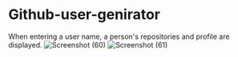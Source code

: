 # Github-user-genirator
When entering a user name, a person's repositories and profile are displayed.
![Screenshot (60)](https://github.com/Namburi27/Github-user-genirator/assets/93852672/99d124c9-a29d-498a-8d1b-65504db3d1f7)
![Screenshot (61)](https://github.com/Namburi27/Github-user-genirator/assets/93852672/55f2da4c-701f-4e94-8cb1-524d48c2f57a)
